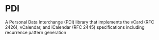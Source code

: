 # PDI
A Personal Data Interchange (PDI) library that implements the vCard (RFC 2426), vCalendar, and iCalendar (RFC 2445) specifications including recurrence pattern generation
